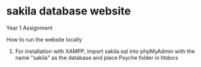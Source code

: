 # sakila database website
Year 1 Assignment

How to run the website locally

1. For installation with XAMPP, import sakila.sql into phpMyAdmin with the name "sakila" as the database and place Psyche folder in htdocs
